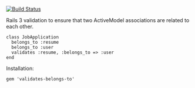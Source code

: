 [![Build Status](https://secure.travis-ci.org/spraints/validates-belongs-to.png)](http://travis-ci.org/spraints/validates-belongs-to)

Rails 3 validation to ensure that two ActiveModel associations are related to each other.

    class JobApplication
      belongs_to :resume
      belongs_to :user
      validates :resume, :belongs_to => :user
    end

Installation:

    gem 'validates-belongs-to'
